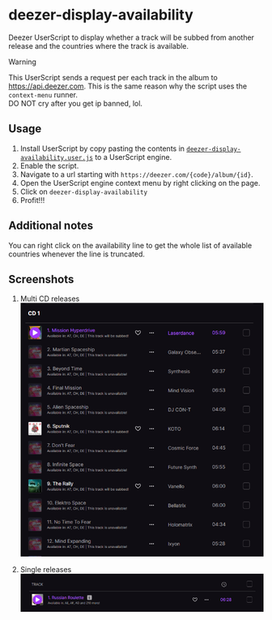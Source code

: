 # deezer-display-availability

Deezer UserScript to display whether a track will be subbed from another release and the countries where the track is available.

> [!WARNING]
> This UserScript sends a request per each track in the album to https://api.deezer.com. This is the same reason why the script uses the `context-menu` runner. <br>
> DO NOT cry after you get ip banned, lol.

## Usage

1. Install UserScript by copy pasting the contents in [`deezer-display-availability.user.js`](./deezer-display-availability.user.js) to a UserScript engine.
2. Enable the script.
3. Navigate to a url starting with `https://deezer.com/{code}/album/{id}`.
4. Open the UserScript engine context menu by right clicking on the page.
5. Click on `deezer-display-availability`
6. Profit!!!

## Additional notes

You can right click on the availability line to get the whole list of available countries whenever the line is truncated.

## Screenshots

1. Multi CD releases
   ![image](./assets/01.png)

2. Single releases
   ![image](./assets/02.png)
